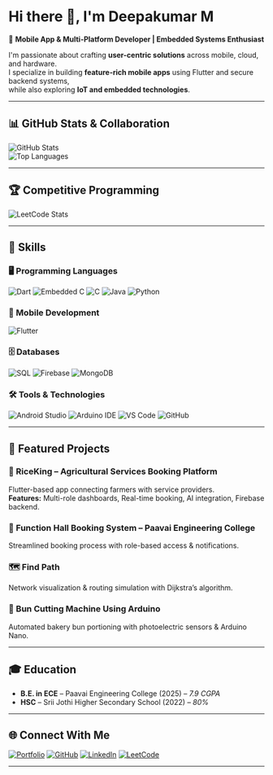 # Hi there 👋, I'm Deepakumar M

🚀 **Mobile App & Multi-Platform Developer | Embedded Systems Enthusiast**

I'm passionate about crafting **user-centric solutions** across mobile, cloud, and hardware.  
I specialize in building **feature-rich mobile apps** using Flutter and secure backend systems,  
while also exploring **IoT and embedded technologies**.

---

## 📊 GitHub Stats & Collaboration

![GitHub Stats](https://github-readme-stats.vercel.app/api?username=Deepakumar-Developer&show_icons=true&theme=tokyonight)  
![Top Languages](https://github-readme-stats.vercel.app/api/top-langs/?username=Deepakumar-Developer&layout=compact&theme=tokyonight)    

---

## 🏆 Competitive Programming

![LeetCode Stats](https://leetcard.jacoblin.cool/deepakumar-developer?theme=dark&font=Nunito&ext=contest)

---

## 💼 Skills

### 🖥 Programming Languages  
![Dart](https://img.shields.io/badge/Dart-0175C2?style=for-the-badge&logo=dart&logoColor=white)
![Embedded C](https://img.shields.io/badge/Embedded%20C-00599C?style=for-the-badge&logo=c&logoColor=white)
![C](https://img.shields.io/badge/C-00599C?style=for-the-badge&logo=c&logoColor=white)
![Java](https://img.shields.io/badge/Java-ED8B00?style=for-the-badge&logo=openjdk&logoColor=white)
![Python](https://img.shields.io/badge/Python-3776AB?style=for-the-badge&logo=python&logoColor=white)  

### 📱 Mobile Development  
![Flutter](https://img.shields.io/badge/Flutter-02569B?style=for-the-badge&logo=flutter&logoColor=white)  

### 🗄 Databases  
![SQL](https://img.shields.io/badge/SQL-4479A1?style=for-the-badge&logo=mysql&logoColor=white)
![Firebase](https://img.shields.io/badge/Firebase-FFCA28?style=for-the-badge&logo=firebase&logoColor=black)
![MongoDB](https://img.shields.io/badge/MongoDB-47A248?style=for-the-badge&logo=mongodb&logoColor=white)  

### 🛠 Tools & Technologies  
![Android Studio](https://img.shields.io/badge/Android%20Studio-3DDC84?style=for-the-badge&logo=androidstudio&logoColor=white)
![Arduino IDE](https://img.shields.io/badge/Arduino%20IDE-00979D?style=for-the-badge&logo=arduino&logoColor=white)
![VS Code](https://img.shields.io/badge/VS%20Code-007ACC?style=for-the-badge&logo=visualstudiocode&logoColor=white)
![GitHub](https://img.shields.io/badge/GitHub-181717?style=for-the-badge&logo=github&logoColor=white)  

---

## 🚀 Featured Projects

### 🌾 RiceKing – Agricultural Services Booking Platform
Flutter-based app connecting farmers with service providers.  
**Features:** Multi-role dashboards, Real-time booking, AI integration, Firebase backend.  

### 🏫 Function Hall Booking System – Paavai Engineering College
Streamlined booking process with role-based access & notifications.

### 🗺 Find Path
Network visualization & routing simulation with Dijkstra’s algorithm.

### 🍞 Bun Cutting Machine Using Arduino
Automated bakery bun portioning with photoelectric sensors & Arduino Nano.

---

## 🎓 Education
- **B.E. in ECE** – Paavai Engineering College (2025) – *7.9 CGPA*
- **HSC** – Srii Jothi Higher Secondary School (2022) – *80%*

---

## 🌐 Connect With Me

[![Portfolio](https://img.shields.io/badge/Portfolio-000?style=for-the-badge&logo=About.me&logoColor=white)](https://www.deepakumar.tech)
[![GitHub](https://img.shields.io/badge/GitHub-181717?style=for-the-badge&logo=github&logoColor=white)](https://github.com/Deepakumar-Developer)
[![LinkedIn](https://img.shields.io/badge/LinkedIn-0077B5?style=for-the-badge&logo=linkedin&logoColor=white)](https://www.linkedin.com/in/deepakumar-developer/)
[![LeetCode](https://img.shields.io/badge/LeetCode-FFA116?style=for-the-badge&logo=leetcode&logoColor=black)](https://leetcode.com/u/deepakumar-developer/)

---
